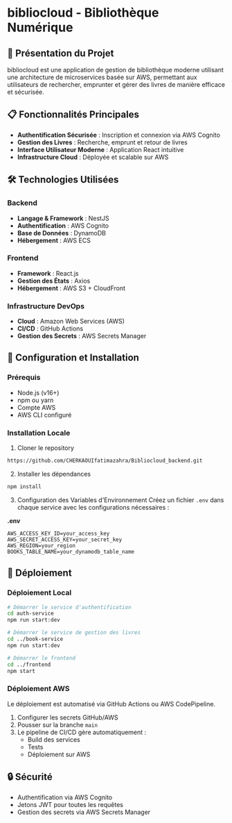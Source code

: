 # bibliocloud - Bibliothèque Numérique

## 🚀 Présentation du Projet

bibliocloud est une application de gestion de bibliothèque moderne utilisant une architecture de microservices basée sur AWS, permettant aux utilisateurs de rechercher, emprunter et gérer des livres de manière efficace et sécurisée.

## 📋 Fonctionnalités Principales

- **Authentification Sécurisée** : Inscription et connexion via AWS Cognito
- **Gestion des Livres** : Recherche, emprunt et retour de livres
- **Interface Utilisateur Moderne** : Application React intuitive
- **Infrastructure Cloud** : Déployée et scalable sur AWS

## 🛠 Technologies Utilisées

### Backend
- **Langage & Framework** : NestJS
- **Authentification** : AWS Cognito
- **Base de Données** : DynamoDB
- **Hébergement** : AWS ECS

### Frontend
- **Framework** : React.js
- **Gestion des États** : Axios
- **Hébergement** : AWS S3 + CloudFront

### Infrastructure DevOps
- **Cloud** : Amazon Web Services (AWS)
- **CI/CD** : GitHub Actions
- **Gestion des Secrets** : AWS Secrets Manager

## 🔧 Configuration et Installation

### Prérequis
- Node.js (v16+)
- npm ou yarn
- Compte AWS
- AWS CLI configuré

### Installation Locale

1. Cloner le repository
```bash
https://github.com/CHERKAOUIfatimazahra/Bibliocloud_backend.git
```

2. Installer les dépendances
```bash
npm install
```

3. Configuration des Variables d'Environnement
Créez un fichier `.env` dans chaque service avec les configurations nécessaires :

**.env**
```
AWS_ACCESS_KEY_ID=your_access_key
AWS_SECRET_ACCESS_KEY=your_secret_key
AWS_REGION=your_region
BOOKS_TABLE_NAME=your_dynamodb_table_name
```

## 🚀 Déploiement

### Déploiement Local
```bash
# Démarrer le service d'authentification
cd auth-service
npm run start:dev

# Démarrer le service de gestion des livres
cd ../book-service
npm run start:dev

# Démarrer le frontend
cd ../frontend
npm start
```

### Déploiement AWS
Le déploiement est automatisé via GitHub Actions ou AWS CodePipeline.

1. Configurer les secrets GitHub/AWS
2. Pousser sur la branche `main`
3. Le pipeline de CI/CD gère automatiquement :
   - Build des services
   - Tests
   - Déploiement sur AWS


## 🔒 Sécurité

- Authentification via AWS Cognito
- Jetons JWT pour toutes les requêtes
- Gestion des secrets via AWS Secrets Manager
